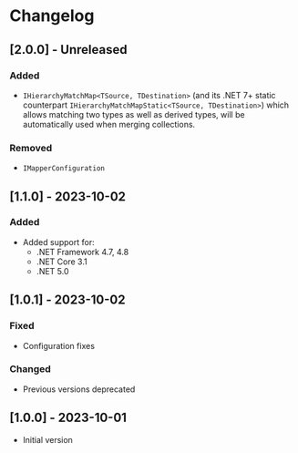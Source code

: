 # Changelog

## [2.0.0] - Unreleased

### Added

- `IHierarchyMatchMap<TSource, TDestination>` (and its .NET 7+ static counterpart `IHierarchyMatchMapStatic<TSource, TDestination>`) which allows matching two types as well as derived types, will be automatically used when merging collections.

### Removed

- `IMapperConfiguration`

## [1.1.0] - 2023-10-02

### Added

- Added support for:
  - .NET Framework 4.7, 4.8
  - .NET Core 3.1
  - .NET 5.0

## [1.0.1] - 2023-10-02

### Fixed

- Configuration fixes

### Changed

- Previous versions deprecated

## [1.0.0] - 2023-10-01

- Initial version